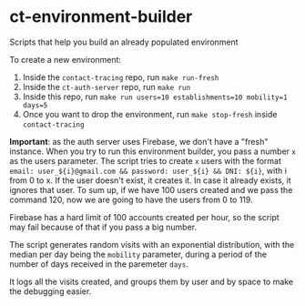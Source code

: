 # ct-environment-builder
Scripts that help you build an already populated environment

To create a new environment:

1. Inside the `contact-tracing` repo, run `make run-fresh`
2. Inside the `ct-auth-server` repo, run `make run`
3. Inside this repo, run `make run users=10 establishments=10 mobility=1 days=5`
4. Once you want to drop the environment, run `make stop-fresh` inside `contact-tracing`

**Important**: as the auth server uses Firebase, we don't have a "fresh" instance. When you try to run this environment builder, you pass a number `x` as the users parameter. The script tries to create `x` users with the format `email: user_${i}@gmail.com && password: user_${i} && DNI: ${i}`, with i from 0 to x. If the user doesn't exist, it creates it. In case it already exists, it ignores that user. To sum up, if we have 100 users created and we pass the command 120, now we are going to have the users from 0 to 119.

Firebase has a hard limit of 100 accounts created per hour, so the script may fail because of that if you pass a big number.

The script generates random visits with an exponential distribution, with the median per day being the `mobility` parameter, during a period of the number of days received in the paremeter `days`.

It logs all the visits created, and groups them by user and by space to make the debugging easier.